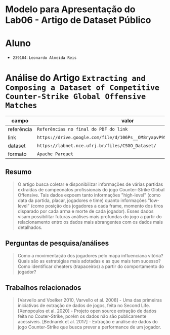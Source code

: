 # Modelo para Apresentação do Lab06 - Artigo de Dataset Público

# Aluno
* `239104`: `Leonardo Almeida Reis`

# Análise do Artigo `Extracting and Composing a Dataset of Competitive Counter-Strike Global Offensive Matches`

| campo | valor |
|------------|----------------------------------------|
| referência | `Referências no final do PDF do link` |
| link       | `https://drive.google.com/file/d/106Ps__OM8ryapvP958FAIyhEWkzf_XfS/view` |
| dataset | `https://labnet.nce.ufrj.br/files/CSGO_Dataset/` |
| formato | `Apache Parquet` |

## Resumo

> O artigo busca coletar e disponibilizar informações de várias partidas extraídas de campeonatos profissionais do jogo Counter-Strike Global Offensive. Tais dados expoem tanto informações "high-level" (como data da partida, placar, jogadores e time) quanto informações "low-level" (como posição dos jogadores a cada frame, momento dos tiros disparado por cada arma e morte de cada jogador). Esses dados visam possibilitar futuras análises mais profundas do jogo a partir do relacionamento entro os dados mais abrangentes com os dados mais detalhados.

## Perguntas de pesquisa/análises

> Como a movimentação dos jogadores pelo mapa influenciana vitória? 
> Quais são as estratégias mais adotadas e as que mais tem sucesso?
> Como identificar cheaters (trapaceiros) a partir do comportamento do jogador?

## Trabalhos relacionados

> [Varvello and Voelker 2010, Varvello et al. 2008] - Uma das primeiras iniciativas de extração de dados de jogos, feita no Second Life.
> [Xenopoulos et al. 2020] - Projeto open source extração de dados feita no Couter-Strike, porém os dados não são publicamente acessíveis.
> [Bednarek et al. 2017] - Extração e análise de dados do jogo Counter-Strike que busca prever a performance de um jogador.
